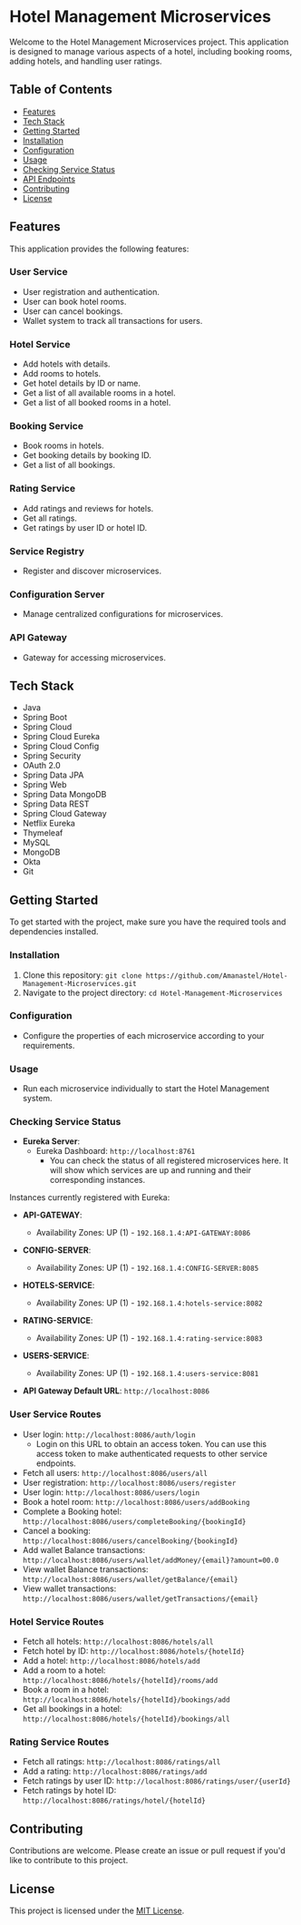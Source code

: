 # Hotel Management Microservices

Welcome to the Hotel Management Microservices project. This application is designed to manage various aspects of a hotel, including booking rooms, adding hotels, and handling user ratings.

## Table of Contents
- [Features](#features)
- [Tech Stack](#tech-stack)
- [Getting Started](#getting-started)
- [Installation](#installation)
- [Configuration](#configuration)
- [Usage](#usage)
- [Checking Service Status](#checking-service-status)
- [API Endpoints](#api-endpoints)
- [Contributing](#contributing)
- [License](#license)

## Features
This application provides the following features:

### User Service
- User registration and authentication.
- User can book hotel rooms.
- User can cancel bookings.
- Wallet system to track all transactions for users.

### Hotel Service
- Add hotels with details.
- Add rooms to hotels.
- Get hotel details by ID or name.
- Get a list of all available rooms in a hotel.
- Get a list of all booked rooms in a hotel.

### Booking Service
- Book rooms in hotels.
- Get booking details by booking ID.
- Get a list of all bookings.

### Rating Service
- Add ratings and reviews for hotels.
- Get all ratings.
- Get ratings by user ID or hotel ID.

### Service Registry
- Register and discover microservices.

### Configuration Server
- Manage centralized configurations for microservices.

### API Gateway
- Gateway for accessing microservices.

## Tech Stack
- Java
- Spring Boot
- Spring Cloud
- Spring Cloud Eureka
- Spring Cloud Config
- Spring Security
- OAuth 2.0
- Spring Data JPA
- Spring Web
- Spring Data MongoDB
- Spring Data REST
- Spring Cloud Gateway
- Netflix Eureka
- Thymeleaf
- MySQL
- MongoDB
- Okta
- Git

## Getting Started
To get started with the project, make sure you have the required tools and dependencies installed.

### Installation
1. Clone this repository: `git clone https://github.com/Amanastel/Hotel-Management-Microservices.git`
2. Navigate to the project directory: `cd Hotel-Management-Microservices`

### Configuration
- Configure the properties of each microservice according to your requirements.

### Usage
- Run each microservice individually to start the Hotel Management system.

### Checking Service Status
- **Eureka Server**:
  - Eureka Dashboard: `http://localhost:8761`
    - You can check the status of all registered microservices here. It will show which services are up and running and their corresponding instances.

Instances currently registered with Eureka:

- **API-GATEWAY**:
  - Availability Zones: UP (1) - `192.168.1.4:API-GATEWAY:8086`

- **CONFIG-SERVER**:
  - Availability Zones: UP (1) - `192.168.1.4:CONFIG-SERVER:8085`

- **HOTELS-SERVICE**:
  - Availability Zones: UP (1) - `192.168.1.4:hotels-service:8082`

- **RATING-SERVICE**:
  - Availability Zones: UP (1) - `192.168.1.4:rating-service:8083`

- **USERS-SERVICE**:
  - Availability Zones: UP (1) - `192.168.1.4:users-service:8081`

- **API Gateway Default URL**: `http://localhost:8086`

### User Service Routes
- User login: `http://localhost:8086/auth/login`
  - Login on this URL to obtain an access token. You can use this access token to make authenticated requests to other service endpoints.
- Fetch all users: `http://localhost:8086/users/all`
- User registration: `http://localhost:8086/users/register`
- User login: `http://localhost:8086/users/login`
- Book a hotel room: `http://localhost:8086/users/addBooking`
- Complete a Booking hotel: `http://localhost:8086/users/completeBooking/{bookingId}`
- Cancel a booking: `http://localhost:8086/users/cancelBooking/{bookingId}`
- Add wallet Balance transactions: `http://localhost:8086/users/wallet/addMoney/{email}?amount=00.0`
- View wallet Balance transactions: `http://localhost:8086/users/wallet/getBalance/{email}`
- View wallet transactions: `http://localhost:8086/users/wallet/getTransactions/{email}`

### Hotel Service Routes
- Fetch all hotels: `http://localhost:8086/hotels/all`
- Fetch hotel by ID: `http://localhost:8086/hotels/{hotelId}`
- Add a hotel: `http://localhost:8086/hotels/add`
- Add a room to a hotel: `http://localhost:8086/hotels/{hotelId}/rooms/add`
- Book a room in a hotel: `http://localhost:8086/hotels/{hotelId}/bookings/add`
- Get all bookings in a hotel: `http://localhost:8086/hotels/{hotelId}/bookings/all`

### Rating Service Routes
- Fetch all ratings: `http://localhost:8086/ratings/all`
- Add a rating: `http://localhost:8086/ratings/add`
- Fetch ratings by user ID: `http://localhost:8086/ratings/user/{userId}`
- Fetch ratings by hotel ID: `http://localhost:8086/ratings/hotel/{hotelId}`

## Contributing
Contributions are welcome. Please create an issue or pull request if you'd like to contribute to this project.

## License
This project is licensed under the [MIT License](LICENSE).
